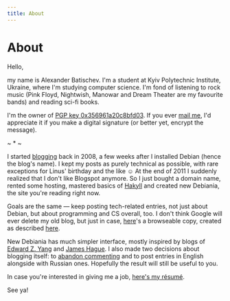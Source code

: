 ```yaml
---
title: About
---
```


# About

Hello,

my name is Alexander Batischev. I'm a student at Kyiv Polytechnic Institute,
Ukraine, where I'm studying computer science. I'm fond of listening to rock
music (Pink Floyd, Nightwish, Manowar and Dream Theater are my favourite bands)
and reading sci-fi books.

I'm the owner of [PGP key 0x356961a20c8bfd03][pgp]. If you ever [mail
me][email], I'd appreciate it if you make a digital signature (or better yet,
encrypt the message).

<div class="center">~ * ~</div>

I started [blogging](http://debiania.blogspot.com) back in 2008, a few weeks
after I installed Debian (hence the blog's name). I kept my posts as purely
technical as possible, with rare exceptions for Linus' birthday and the like ☺
At the end of 2011 I suddenly realized that I don't like Blogspot anymore. So I
just bought a domain name, rented some hosting, mastered basics of
[Hakyll](http://github.com/jaspervdj/hakyll) and created new Debiania, the site
you're reading right now.

Goals are the same — keep posting tech-related entries, not just about Debian,
but about programming and CS overall, too. I don't think Google will ever
delete my old blog, but just in case, [here][archive]'s a browseable copy,
created as described [here][httrack_recipe].

New Debiania has much simpler interface, mostly inspired by blogs of [Edward Z.
Yang](http://blog.ezyang.com) and [James Hague](http://prog21.dadgum.com).  I
also made two decisions about blogging itself: to [abandon
commenting][comments] and to post entries in English alongside with Russian
ones. Hopefully the result will still be useful to you.

In case you're interested in giving me a job, [here's my résumé][resume].

See ya!

[pgp]: http://pgp.mit.edu:11371/pks/lookup?op=vindex&search=0x356961A20C8BFD03 "PGP key 0x356961a20c8bfd03 at pgp.mit.edu"
[email]: <mailto:eual.jp@gmail.com> "eual dot jp at google mail"
[archive]: /misc/debiania-archive.7z "Browseable copy of old Debiania (3.8M, 254M unpacked)"
[httrack_recipe]: http://mydebianblog.blogspot.com/2009/12/blogger-httrack-website-copier.html "Архив блогов типа Blogger: делаем локальную копию с помощью HTTrack Website Copier"
[comments]: /posts/2012-03-21-why-no-comments.html "Why no comments?"
[resume]: /misc/batischev_cv.pdf
